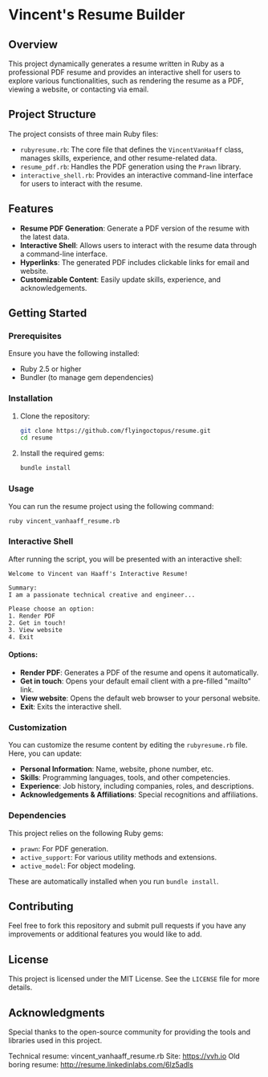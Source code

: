 # Vincent's Resume Builder

## Overview

This project dynamically generates a resume written in Ruby as a professional PDF resume and provides an interactive shell for users to explore various functionalities, such as rendering the resume as a PDF, viewing a website, or contacting via email.

## Project Structure

The project consists of three main Ruby files:

- `rubyresume.rb`: The core file that defines the `VincentVanHaaff` class, manages skills, experience, and other resume-related data.
- `resume_pdf.rb`: Handles the PDF generation using the `Prawn` library.
- `interactive_shell.rb`: Provides an interactive command-line interface for users to interact with the resume.

## Features

- **Resume PDF Generation**: Generate a PDF version of the resume with the latest data.
- **Interactive Shell**: Allows users to interact with the resume data through a command-line interface.
- **Hyperlinks**: The generated PDF includes clickable links for email and website.
- **Customizable Content**: Easily update skills, experience, and acknowledgements.

## Getting Started

### Prerequisites

Ensure you have the following installed:

- Ruby 2.5 or higher
- Bundler (to manage gem dependencies)

### Installation

1. Clone the repository:

   ```bash
   git clone https://github.com/flyingoctopus/resume.git
   cd resume
   ```

2. Install the required gems:

   ```bash
   bundle install
   ```

### Usage

You can run the resume project using the following command:

```bash
ruby vincent_vanhaaff_resume.rb
```

### Interactive Shell

After running the script, you will be presented with an interactive shell:

```
Welcome to Vincent van Haaff's Interactive Resume!

Summary:
I am a passionate technical creative and engineer...

Please choose an option:
1. Render PDF
2. Get in touch!
3. View website
4. Exit
```

#### Options:

- **Render PDF**: Generates a PDF of the resume and opens it automatically.
- **Get in touch**: Opens your default email client with a pre-filled "mailto" link.
- **View website**: Opens the default web browser to your personal website.
- **Exit**: Exits the interactive shell.

### Customization

You can customize the resume content by editing the `rubyresume.rb` file. Here, you can update:

- **Personal Information**: Name, website, phone number, etc.
- **Skills**: Programming languages, tools, and other competencies.
- **Experience**: Job history, including companies, roles, and descriptions.
- **Acknowledgements & Affiliations**: Special recognitions and affiliations.

### Dependencies

This project relies on the following Ruby gems:

- `prawn`: For PDF generation.
- `active_support`: For various utility methods and extensions.
- `active_model`: For object modeling.

These are automatically installed when you run `bundle install`.

## Contributing

Feel free to fork this repository and submit pull requests if you have any improvements or additional features you would like to add.

## License

This project is licensed under the MIT License. See the `LICENSE` file for more details.

## Acknowledgments

Special thanks to the open-source community for providing the tools and libraries used in this project.

Technical resume: vincent_vanhaaff_resume.rb
Site: https://vvh.io
Old boring resume: http://resume.linkedinlabs.com/6lz5adls
